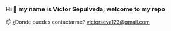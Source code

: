 ### Hi 👋 my name is Victor Sepulveda, welcome to my repo

<!--
**victorse123/victorse123** is a ✨ _special_ ✨ repository because its `README.md` (this file) appears on your GitHub profile.

Here are some ideas to get you started:

- 🔭 I’m currently working on ...
- 🌱 I’m currently learning ...
- 👯 I’m looking to collaborate on ...
- 🤔 I’m looking for help with ...
- 💬 Sobre mí... Soy una persona apasionada por la innovacion
- 📫 How to reach me: ...
- 😄 Pronouns: ...
- ⚡ Fun fact: ...
-->

📫 ¿Donde puedes contactarme? victorseva123@gmail.com



